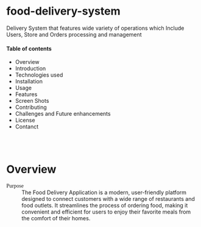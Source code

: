 # food-delivery-system
Delivery System that features wide variety of operations which Include Users, Store and Orders processing and management 
<h4>Table of contents</h4>
<ul>
  <li>Overview</li>
  <li>Introduction</li>
  <li>Technologies used</li>
  <li>Installation</li>
  <li>Usage</li>
  <li>Features</li>
  <li>Screen Shots</li>
  <li>Contributing</li>
  <li>Challenges and Future enhancements</li>
  <li>License</li>
  <li>Contanct</li>
</ul>
<br><br>

<h1>Overview</h1>
<dl>
  <dt style ="font-family:andalus">Purpose</dt>
  <dd>The Food Delivery Application is a modern, user-friendly platform designed to connect customers with a wide range of restaurants and food outlets. It streamlines the process of ordering food, making it convenient and efficient for users to enjoy their favorite meals from the comfort of their homes.</dd>
</dl>
